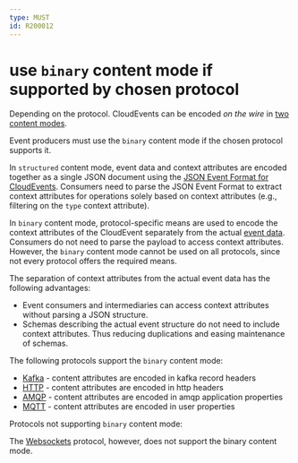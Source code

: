 ```yaml
---
type: MUST
id: R200012
---
```


# use `binary` content mode if supported by chosen protocol

Depending on the protocol. CloudEvents can be encoded _on the wire_ in [two content modes](https://github.com/cloudevents/spec/blob/main/cloudevents/spec.md#message).

Event producers must use the `binary` content mode if the chosen protocol supports it.

In `structured` content mode, event data and context attributes are encoded together as a single JSON document using the [JSON Event Format for CloudEvents](https://github.com/cloudevents/spec/blob/main/cloudevents/formats/json-format.md).
Consumers need to parse the JSON Event Format to extract context attributes for operations solely based on context attributes (e.g., filtering on the `type` context attribute).

In `binary` content mode, protocol-specific means are used to encode the context attributes of the CloudEvent separately from the actual [event data](https://github.com/cloudevents/spec/blob/main/cloudevents/spec.md#event-data).
Consumers do not need to parse the payload to access context attributes. However, the `binary` content mode cannot be used on all protocols, since not every protocol offers the required means.

The separation of context attributes from the actual event data has the following advantages:

- Event consumers and intermediaries can access context attributes without parsing a JSON structure.
- Schemas describing the actual event structure do not need to include context attributes. Thus reducing duplications and easing maintenance of schemas.

The following protocols support the `binary` content mode:

- [Kafka](https://github.com/cloudevents/spec/blob/main/cloudevents/bindings/kafka-protocol-binding.md#32-binary-content-mode) - content attributes are encoded in kafka record headers
- [HTTP](https://github.com/cloudevents/spec/blob/main/cloudevents/bindings/http-protocol-binding.md#31-binary-content-mode) - content attributes are encoded in http headers
- [AMQP](https://github.com/cloudevents/spec/blob/main/cloudevents/bindings/amqp-protocol-binding.md#31-binary-content-mode) - content attributes are encoded in amqp application properties
- [MQTT](https://github.com/cloudevents/spec/blob/main/cloudevents/bindings/mqtt-protocol-binding.md#31-binary-content-mode) - content attributes are encoded in user properties

Protocols not supporting `binary` content mode:

The [Websockets](https://github.com/cloudevents/spec/blob/main/cloudevents/bindings/websockets-protocol-binding.md#13-content-modes) protocol, however, does not support the binary content mode.
